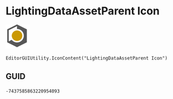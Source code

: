 # LightingDataAssetParent Icon
![](/img/LightingDataAssetParent%20Icon.png)

``` CSharp
EditorGUIUtility.IconContent("LightingDataAssetParent Icon")
```
## GUID
```
-7437585863220954093
```
